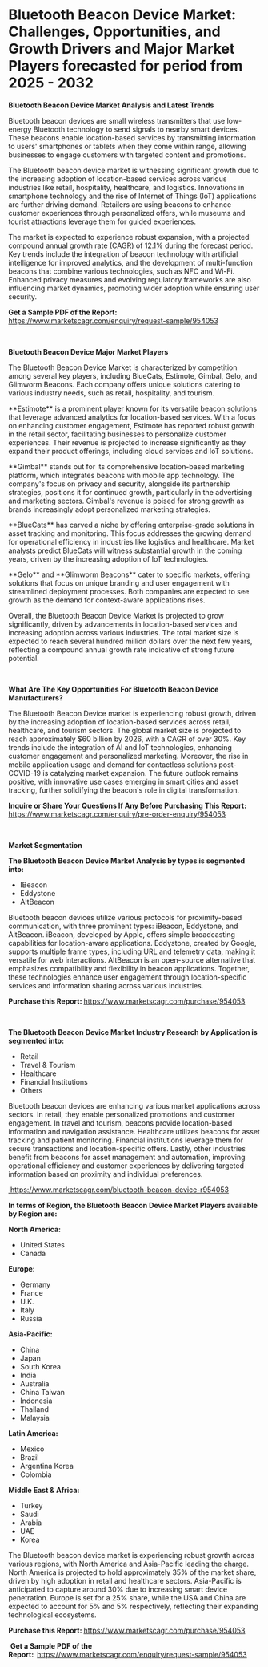 <p><h1>Bluetooth Beacon Device Market: Challenges, Opportunities, and Growth Drivers and Major Market Players forecasted for period from 2025 - 2032</h1></p><p><strong>Bluetooth Beacon Device Market Analysis and Latest Trends</strong></p>
<p><p>Bluetooth beacon devices are small wireless transmitters that use low-energy Bluetooth technology to send signals to nearby smart devices. These beacons enable location-based services by transmitting information to users' smartphones or tablets when they come within range, allowing businesses to engage customers with targeted content and promotions. </p><p>The Bluetooth beacon device market is witnessing significant growth due to the increasing adoption of location-based services across various industries like retail, hospitality, healthcare, and logistics. Innovations in smartphone technology and the rise of Internet of Things (IoT) applications are further driving demand. Retailers are using beacons to enhance customer experiences through personalized offers, while museums and tourist attractions leverage them for guided experiences.</p><p>The market is expected to experience robust expansion, with a projected compound annual growth rate (CAGR) of 12.1% during the forecast period. Key trends include the integration of beacon technology with artificial intelligence for improved analytics, and the development of multi-function beacons that combine various technologies, such as NFC and Wi-Fi. Enhanced privacy measures and evolving regulatory frameworks are also influencing market dynamics, promoting wider adoption while ensuring user security.</p></p>
<p><strong>Get a Sample PDF of the Report:&nbsp;</strong> <a href="https://www.marketscagr.com/enquiry/request-sample/954053?utm_campaign=3540&utm_medium=2&utm_source=Github&utm_content=ia&utm_term=18042025&utm_id=bluetooth-beacon-device">https://www.marketscagr.com/enquiry/request-sample/954053</a></p>
<p>&nbsp;</p>
<p><strong>Bluetooth Beacon Device Major Market Players</strong></p>
<p><p>The Bluetooth Beacon Device Market is characterized by competition among several key players, including BlueCats, Estimote, Gimbal, Gelo, and Glimworm Beacons. Each company offers unique solutions catering to various industry needs, such as retail, hospitality, and tourism.</p><p>**Estimote** is a prominent player known for its versatile beacon solutions that leverage advanced analytics for location-based services. With a focus on enhancing customer engagement, Estimote has reported robust growth in the retail sector, facilitating businesses to personalize customer experiences. Their revenue is projected to increase significantly as they expand their product offerings, including cloud services and IoT solutions.</p><p>**Gimbal** stands out for its comprehensive location-based marketing platform, which integrates beacons with mobile app technology. The company's focus on privacy and security, alongside its partnership strategies, positions it for continued growth, particularly in the advertising and marketing sectors. Gimbal's revenue is poised for strong growth as brands increasingly adopt personalized marketing strategies.</p><p>**BlueCats** has carved a niche by offering enterprise-grade solutions in asset tracking and monitoring. This focus addresses the growing demand for operational efficiency in industries like logistics and healthcare. Market analysts predict BlueCats will witness substantial growth in the coming years, driven by the increasing adoption of IoT technologies.</p><p>**Gelo** and **Glimworm Beacons** cater to specific markets, offering solutions that focus on unique branding and user engagement with streamlined deployment processes. Both companies are expected to see growth as the demand for context-aware applications rises.</p><p>Overall, the Bluetooth Beacon Device Market is projected to grow significantly, driven by advancements in location-based services and increasing adoption across various industries. The total market size is expected to reach several hundred million dollars over the next few years, reflecting a compound annual growth rate indicative of strong future potential.</p></p>
<p>&nbsp;</p>
<p><strong>What Are The Key Opportunities For Bluetooth Beacon Device Manufacturers?</strong></p>
<p><p>The Bluetooth Beacon Device market is experiencing robust growth, driven by the increasing adoption of location-based services across retail, healthcare, and tourism sectors. The global market size is projected to reach approximately $60 billion by 2026, with a CAGR of over 30%. Key trends include the integration of AI and IoT technologies, enhancing customer engagement and personalized marketing. Moreover, the rise in mobile application usage and demand for contactless solutions post-COVID-19 is catalyzing market expansion. The future outlook remains positive, with innovative use cases emerging in smart cities and asset tracking, further solidifying the beacon's role in digital transformation.</p></p>
<p><strong>Inquire or Share Your Questions If Any Before Purchasing This Report:</strong> <a href="https://www.marketscagr.com/enquiry/pre-order-enquiry/954053?utm_campaign=3540&utm_medium=2&utm_source=Github&utm_content=ia&utm_term=18042025&utm_id=bluetooth-beacon-device">https://www.marketscagr.com/enquiry/pre-order-enquiry/954053</a></p>
<p>&nbsp;</p>
<p><strong>Market Segmentation</strong></p>
<p><strong>The Bluetooth Beacon Device Market Analysis by types is segmented into:</strong></p>
<p><ul><li>IBeacon</li><li>Eddystone</li><li>AltBeacon</li></ul></p>
<p><p>Bluetooth beacon devices utilize various protocols for proximity-based communication, with three prominent types: iBeacon, Eddystone, and AltBeacon. iBeacon, developed by Apple, offers simple broadcasting capabilities for location-aware applications. Eddystone, created by Google, supports multiple frame types, including URL and telemetry data, making it versatile for web interactions. AltBeacon is an open-source alternative that emphasizes compatibility and flexibility in beacon applications. Together, these technologies enhance user engagement through location-specific services and information sharing across various industries.</p></p>
<p><strong>Purchase this Report:&nbsp;</strong><a href="https://www.marketscagr.com/purchase/954053?utm_campaign=3540&utm_medium=2&utm_source=Github&utm_content=ia&utm_term=18042025&utm_id=bluetooth-beacon-device">https://www.marketscagr.com/purchase/954053</a></p>
<p>&nbsp;</p>
<p><strong>The Bluetooth Beacon Device Market Industry Research by Application is segmented into:</strong></p>
<p><ul><li>Retail</li><li>Travel & Tourism</li><li>Healthcare</li><li>Financial Institutions</li><li>Others</li></ul></p>
<p><p>Bluetooth beacon devices are enhancing various market applications across sectors. In retail, they enable personalized promotions and customer engagement. In travel and tourism, beacons provide location-based information and navigation assistance. Healthcare utilizes beacons for asset tracking and patient monitoring. Financial institutions leverage them for secure transactions and location-specific offers. Lastly, other industries benefit from beacons for asset management and automation, improving operational efficiency and customer experiences by delivering targeted information based on proximity and individual preferences.</p></p>
<p><a href="https://www.marketscagr.com/bluetooth-beacon-device-r954053?utm_campaign=3540&utm_medium=2&utm_source=Github&utm_content=ia&utm_term=18042025&utm_id=bluetooth-beacon-device">&nbsp;https://www.marketscagr.com/bluetooth-beacon-device-r954053</a></p>
<p><strong>In terms of Region, the Bluetooth Beacon Device Market Players available by Region are:</strong></p>
<p>
    <p> <strong> North America: </strong>
        <ul>
            <li>United States</li>
            <li>Canada</li>
        </ul>
        </p> 
    <p> <strong> Europe: </strong>
        <ul>
            <li>Germany</li>
            <li>France</li>
            <li>U.K.</li>
            <li>Italy</li>
            <li>Russia</li>
        </ul>
        </p> 
    <p> <strong> Asia-Pacific: </strong>
        <ul>
            <li>China</li>
            <li>Japan</li>
            <li>South Korea</li>
            <li>India</li>
            <li>Australia</li>
            <li>China Taiwan</li>
            <li>Indonesia</li>
            <li>Thailand</li>
            <li>Malaysia</li>
        </ul>
        </p> 
    <p> <strong> Latin America: </strong>
        <ul>
            <li>Mexico</li>
            <li>Brazil</li>
            <li>Argentina Korea</li>
            <li>Colombia</li>
        </ul>
        </p> 
    <p> <strong> Middle East & Africa: </strong>
        <ul>
            <li>Turkey</li>
            <li>Saudi</li>
            <li>Arabia</li>
            <li>UAE</li>
            <li>Korea</li>
        </ul>
    </p>
    </p>
<p><p>The Bluetooth beacon device market is experiencing robust growth across various regions, with North America and Asia-Pacific leading the charge. North America is projected to hold approximately 35% of the market share, driven by high adoption in retail and healthcare sectors. Asia-Pacific is anticipated to capture around 30% due to increasing smart device penetration. Europe is set for a 25% share, while the USA and China are expected to account for 5% and 5% respectively, reflecting their expanding technological ecosystems.</p></p>
<p><strong>Purchase this Report: </strong><a href="https://www.marketscagr.com/purchase/954053?utm_campaign=3540&utm_medium=2&utm_source=Github&utm_content=ia&utm_term=18042025&utm_id=bluetooth-beacon-device">https://www.marketscagr.com/purchase/954053</a></p>
<p>&nbsp;<strong>Get a Sample PDF of the Report:&nbsp;&nbsp;</strong><a href="https://www.marketscagr.com/enquiry/request-sample/954053?utm_campaign=3540&utm_medium=2&utm_source=Github&utm_content=ia&utm_term=18042025&utm_id=bluetooth-beacon-device">https://www.marketscagr.com/enquiry/request-sample/954053</a></p>
<p><strong></strong></p>
<p><p></p><p></p><p></p></p>